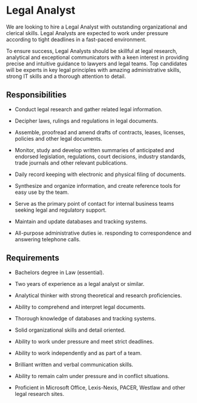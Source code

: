 # Legal Analyst

We are looking to hire a Legal Analyst with outstanding organizational and clerical skills. Legal Analysts are expected to work under pressure according to tight deadlines in a fast-paced environment.

To ensure success, Legal Analysts should be skillful at legal research, analytical and exceptional communicators with a keen interest in providing precise and intuitive guidance to lawyers and legal teams. Top candidates will be experts in key legal principles with amazing administrative skills, strong IT skills and a thorough attention to detail.

## Responsibilities

* Conduct legal research and gather related legal information.

* Decipher laws, rulings and regulations in legal documents.

* Assemble, proofread and amend drafts of contracts, leases, licenses, policies and other legal documents.

* Monitor, study and develop written summaries of anticipated and endorsed legislation, regulations, court decisions, industry standards, trade journals and other relevant publications.

* Daily record keeping with electronic and physical filing of documents.

* Synthesize and organize information, and create reference tools for easy use by the team.

* Serve as the primary point of contact for internal business teams seeking legal and regulatory support.

* Maintain and update databases and tracking systems.

* All-purpose administrative duties ie. responding to correspondence and answering telephone calls.

## Requirements

* Bachelors degree in Law (essential).

* Two years of experience as a legal analyst or similar.

* Analytical thinker with strong theoretical and research proficiencies.

* Ability to comprehend and interpret legal documents.

* Thorough knowledge of databases and tracking systems.

* Solid organizational skills and detail oriented.

* Ability to work under pressure and meet strict deadlines.

* Ability to work independently and as part of a team.

* Brilliant written and verbal communication skills.

* Ability to remain calm under pressure and in conflict situations.

* Proficient in Microsoft Office, Lexis-Nexis, PACER, Westlaw and other legal research sites.

